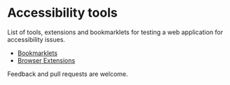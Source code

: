 # Accessibility tools

List of tools, extensions and bookmarklets for testing a web application for accessibility issues. 

- [Bookmarklets](https://github.com/AnySurfer/accessibility-tools/blob/main/bookmarklets.md)
- [Browser Extensions](https://github.com/AnySurfer/accessibility-tools/blob/main/browser-extensions.md)


Feedback and pull requests are welcome.
